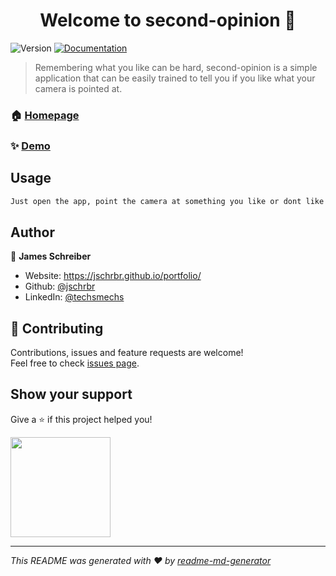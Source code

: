 <h1 align="center">Welcome to second-opinion 👋</h1>
<p>
  <img alt="Version" src="https://img.shields.io/badge/version-1.0.0-blue.svg?cacheSeconds=2592000" />
  <a href="https://github.com/jschrbr/second-opinion" target="_blank">
    <img alt="Documentation" src="https://img.shields.io/badge/documentation-yes-brightgreen.svg" />
  </a>
</p>

> Remembering what you like can be hard, second-opinion is a simple application that can be easily trained to tell you if you like what your camera is pointed at.

### 🏠 [Homepage](https://github.com/jschrbr/second-opinion)

### ✨ [Demo](https://jschrbr.github.io/second-opinion/)

## Usage

```sh
Just open the app, point the camera at something you like or dont like and hold down the appropriate button. The application will begin to learn your likes and dislikes, and constantly predict whether you like what it sees. CDNs are used to load librarys, all training and data remains on the device, and your custom trained classifier is kept in localStorage
```

## Author

👤 **James Schreiber**

* Website: https://jschrbr.github.io/portfolio/
* Github: [@jschrbr](https://github.com/jschrbr)
* LinkedIn: [@techsmechs](https://linkedin.com/in/techsmechs)

## 🤝 Contributing

Contributions, issues and feature requests are welcome!<br />Feel free to check [issues page](https://github.com/jschrbr/second-opinion/issues). 

## Show your support

Give a ⭐️ if this project helped you!

<a href="https://www.patreon.com/techsmechs">
  <img src="https://c5.patreon.com/external/logo/become_a_patron_button@2x.png" width="160">
</a>

***
_This README was generated with ❤️ by [readme-md-generator](https://github.com/kefranabg/readme-md-generator)_